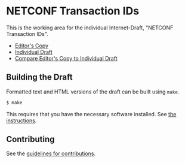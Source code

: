 # NETCONF Transaction IDs

This is the working area for the individual Internet-Draft, "NETCONF Transaction IDs".

* [Editor's Copy](https://janlindblad.github.io/netconf-transaction-id/#go.draft-lindblad-netconf-transaction-id.html)
* [Individual Draft](https://tools.ietf.org/html/draft-lindblad-netconf-transaction-id)
* [Compare Editor's Copy to Individual Draft](https://janlindblad.github.io/netconf-transaction-id/#go.draft-lindblad-netconf-transaction-id.diff)

## Building the Draft

Formatted text and HTML versions of the draft can be built using `make`.

```sh
$ make
```

This requires that you have the necessary software installed.  See
[the instructions](https://github.com/martinthomson/i-d-template/blob/master/doc/SETUP.md).


## Contributing

See the
[guidelines for contributions](https://github.com/janlindblad/netconf-transaction-id/blob/main/CONTRIBUTING.md).
